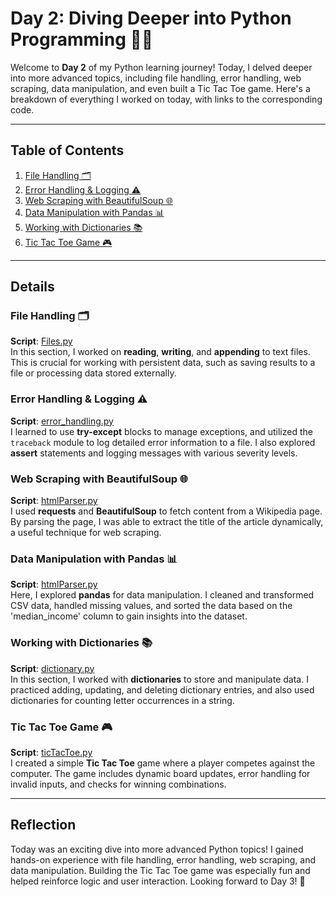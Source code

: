 # Day 2: Diving Deeper into Python Programming 🐍💡

Welcome to **Day 2** of my Python learning journey! Today, I delved deeper into more advanced topics, including file handling, error handling, web scraping, data manipulation, and even built a Tic Tac Toe game. Here's a breakdown of everything I worked on today, with links to the corresponding code.

---

## Table of Contents  

1. [File Handling 🗂️](#file-handling)
2. [Error Handling & Logging ⚠️](#error-handling--logging)
3. [Web Scraping with BeautifulSoup 🌐](#web-scraping-with-beautifulsoup)
4. [Data Manipulation with Pandas 📊](#data-manipulation-with-pandas)
5. [Working with Dictionaries 📚](#working-with-dictionaries)
6. [Tic Tac Toe Game 🎮](#tic-tac-toe-game)

---

## Details  

### File Handling 🗂️  
**Script**: [Files.py](#)  
In this section, I worked on **reading**, **writing**, and **appending** to text files. This is crucial for working with persistent data, such as saving results to a file or processing data stored externally.

### Error Handling & Logging ⚠️  
**Script**: [error_handling.py](#)  
I learned to use **try-except** blocks to manage exceptions, and utilized the `traceback` module to log detailed error information to a file. I also explored **assert** statements and logging messages with various severity levels.

### Web Scraping with BeautifulSoup 🌐  
**Script**: [htmlParser.py](#)  
I used **requests** and **BeautifulSoup** to fetch content from a Wikipedia page. By parsing the page, I was able to extract the title of the article dynamically, a useful technique for web scraping.

### Data Manipulation with Pandas 📊  
**Script**: [htmlParser.py](#)  
Here, I explored **pandas** for data manipulation. I cleaned and transformed CSV data, handled missing values, and sorted the data based on the 'median_income' column to gain insights into the dataset.

### Working with Dictionaries 📚  
**Script**: [dictionary.py](#)  
In this section, I worked with **dictionaries** to store and manipulate data. I practiced adding, updating, and deleting dictionary entries, and also used dictionaries for counting letter occurrences in a string.

### Tic Tac Toe Game 🎮  
**Script**: [ticTacToe.py](#)  
I created a simple **Tic Tac Toe** game where a player competes against the computer. The game includes dynamic board updates, error handling for invalid inputs, and checks for winning combinations.

---

## Reflection  

Today was an exciting dive into more advanced Python topics! I gained hands-on experience with file handling, error handling, web scraping, and data manipulation. Building the Tic Tac Toe game was especially fun and helped reinforce logic and user interaction. Looking forward to Day 3! 🚀

